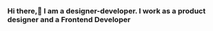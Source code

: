 ### Hi there,👋 I am a designer-developer. I work as a product designer and a Frontend Developer 

<!--
**Ilesanmiea/Ilesanmiea** is a ✨ _special_ ✨ repository because its `README.md` (this file) appears on your GitHub profile.

Here are some ideas to get you started:

- 🔭 I’m currently working on ... **HTML & CSS & JAVASCRIPT with BUILD TOOLS**
- 🌱 I’m currently learning ... **PRODUCT DESIGN**
- 👯 I’m looking to collaborate on ... **ANYTHING DESIGNS AND DEVELOPMENT**
- 🤔 I’m looking for help with ... **GROWTH FOR MY DEVELOPER'S JOURNEY**
- 💬 Ask me about ... ** FRONTEND DEVELOPMENT**
- 📫 How to reach me: ...**EMAIL: ilesanmigodsgeneral@gmail.com**
- 😄 Pronouns: ...
- ⚡ Fun fact: ...** I like the guitar**
-->
